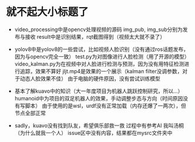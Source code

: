 
# 就不起大小标题了

- video_processing中是opencv处理视频的源码
img_pub, img_sub分别为发布与接收
result中是识别结果，rqt截图得到（视频太大就不录了）

- yolov8中是yolov8的一些尝试，比如视频人脸识别（没有通过ros话题发布，因为与opencv完全一致）
test.py为对图像进行人脸检测（用了开源的模型）
video_kalman.py为在视频中对人脸进行检测与预测，因为没有用特征检测进行追踪，效果不算好
jljt.mp4是效果的一个展示（kalman filter没调参数，对于动态人脸效果不佳）
由于电脑的硬件原因，没有尝试训练模型

- 基本了解kuavo中的知识（大一年度项目为机器人跳跃控制研究，所以...）
humanoid中为项目的双足机器人的效果，手动调整步态与方向（时间原因没有写脚本）
由于使用的是wsl，urdf没有正常加载（内存还爆了一两次），但节点全部正常

- sadly，kuavo没有找到队友，希望俱乐部救一救
过程中有参考AI
我叫汤桐（为什么就我一个人）
issue区中没有内容，结果都在mysrc文件夹中

